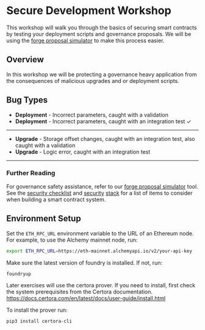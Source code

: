 # Secure Development Workshop

This workshop will walk you through the basics of securing smart contracts by testing your deployment scripts and governance proposals. We will be using the [forge proposal simulator](https://github.com/solidity-labs-io/forge-proposal-simulator) to make this process easier.

## Overview

In this workshop we will be protecting a governance heavy application from the consequences of malicious upgrades and or deployment scripts.

## Bug Types
- **Deployment** - Incorrect parameters, caught with a validation 
- **Deployment** - Incorrect parameters, caught with an integration test ✓
****
- **Upgrade** - Storage offset changes, caught with an integration test, also caught with a validation
- **Upgrade** - Logic error, caught with an integration test
****

### Further Reading

For governance safety assistance, refer to our [forge proposal simulator](https://github.com/solidity-labs-io/forge-proposal-simulator) tool. See the [security checklist](https://github.com/solidity-labs-io/code-review-checklist) and [security](https://medium.com/@elliotfriedman3/a-security-stack-4aedd8617e8b) [stack](https://medium.com/@elliotfriedman3/a-security-stack-part-2-aaacbbf77346) for a list of items to consider when building a smart contract system.

## Environment Setup

Set the `ETH_RPC_URL` environment variable to the URL of an Ethereum node. For example, to use the Alchemy mainnet node, run: 

```bash
export ETH_RPC_URL=https://eth-mainnet.alchemyapi.io/v2/your-api-key
```

Make sure the latest version of foundry is installed. If not, run:

```bash
foundryup
```

Later exercises will use the certora prover. If you need to install, first check the system prerequisites from the Certora documentation. https://docs.certora.com/en/latest/docs/user-guide/install.html

To install the prover run:

```bash
pip3 install certora-cli
```
